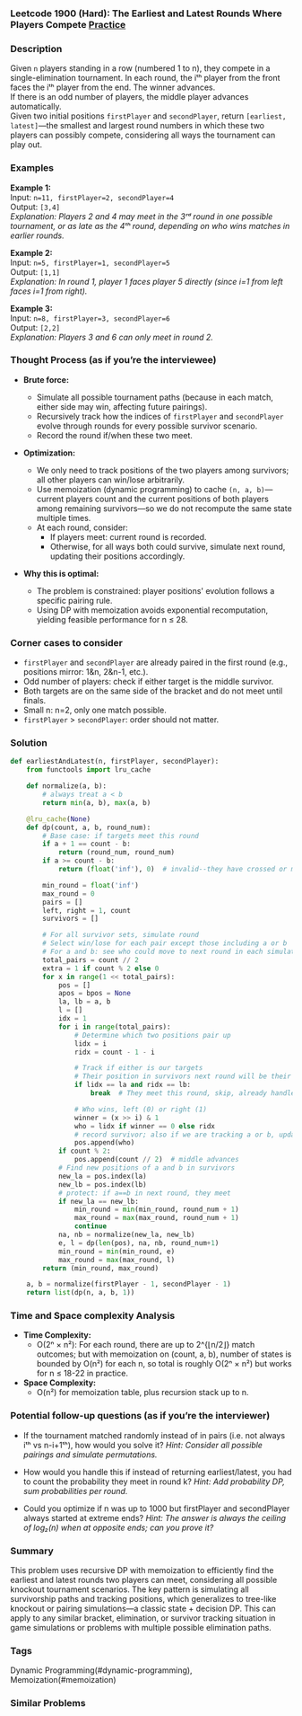 ### Leetcode 1900 (Hard): The Earliest and Latest Rounds Where Players Compete [Practice](https://leetcode.com/problems/the-earliest-and-latest-rounds-where-players-compete)

### Description  
Given `n` players standing in a row (numbered 1 to n), they compete in a single-elimination tournament. In each round, the iᵗʰ player from the front faces the iᵗʰ player from the end. The winner advances.  
If there is an odd number of players, the middle player advances automatically.  
Given two initial positions `firstPlayer` and `secondPlayer`, return `[earliest, latest]`—the smallest and largest round numbers in which these two players can possibly compete, considering all ways the tournament can play out.

### Examples  

**Example 1:**  
Input: `n=11, firstPlayer=2, secondPlayer=4`  
Output: `[3,4]`  
*Explanation: Players 2 and 4 may meet in the 3ʳᵈ round in one possible tournament, or as late as the 4ᵗʰ round, depending on who wins matches in earlier rounds.*

**Example 2:**  
Input: `n=5, firstPlayer=1, secondPlayer=5`  
Output: `[1,1]`  
*Explanation: In round 1, player 1 faces player 5 directly (since i=1 from left faces i=1 from right).*

**Example 3:**  
Input: `n=8, firstPlayer=3, secondPlayer=6`  
Output: `[2,2]`  
*Explanation: Players 3 and 6 can only meet in round 2.*

### Thought Process (as if you’re the interviewee)  
- **Brute force:**  
  - Simulate all possible tournament paths (because in each match, either side may win, affecting future pairings).
  - Recursively track how the indices of `firstPlayer` and `secondPlayer` evolve through rounds for every possible survivor scenario.
  - Record the round if/when these two meet.

- **Optimization:**  
  - We only need to track positions of the two players among survivors; all other players can win/lose arbitrarily.
  - Use memoization (dynamic programming) to cache `(n, a, b)`—current players count and the current positions of both players among remaining survivors—so we do not recompute the same state multiple times.
  - At each round, consider:
    - If players meet: current round is recorded.
    - Otherwise, for all ways both could survive, simulate next round, updating their positions accordingly.

- **Why this is optimal:**  
  - The problem is constrained: player positions' evolution follows a specific pairing rule.
  - Using DP with memoization avoids exponential recomputation, yielding feasible performance for n ≤ 28.

### Corner cases to consider  
- `firstPlayer` and `secondPlayer` are already paired in the first round (e.g., positions mirror: 1\&n, 2\&n-1, etc.).
- Odd number of players: check if either target is the middle survivor.
- Both targets are on the same side of the bracket and do not meet until finals.
- Small n: n=2, only one match possible.
- `firstPlayer` > `secondPlayer`: order should not matter.

### Solution

```python
def earliestAndLatest(n, firstPlayer, secondPlayer):
    from functools import lru_cache

    def normalize(a, b):
        # always treat a < b
        return min(a, b), max(a, b)

    @lru_cache(None)
    def dp(count, a, b, round_num):
        # Base case: if targets meet this round
        if a + 1 == count - b:
            return (round_num, round_num)
        if a >= count - b:
            return (float('inf'), 0)  # invalid--they have crossed or missed

        min_round = float('inf')
        max_round = 0
        pairs = []
        left, right = 1, count
        survivors = []

        # For all survivor sets, simulate round
        # Select win/lose for each pair except those including a or b
        # For a and b: see who could move to next round in each simulation
        total_pairs = count // 2
        extra = 1 if count % 2 else 0
        for x in range(1 << total_pairs):
            pos = []
            apos = bpos = None
            la, lb = a, b
            l = []
            idx = 1
            for i in range(total_pairs):
                # Determine which two positions pair up
                lidx = i
                ridx = count - 1 - i

                # Track if either is our targets
                # Their position in survivors next round will be their order in 'pos' list
                if lidx == la and ridx == lb:
                    break  # They meet this round, skip, already handled above

                # Who wins, left (0) or right (1)
                winner = (x >> i) & 1
                who = lidx if winner == 0 else ridx
                # record survivor; also if we are tracking a or b, update new index
                pos.append(who)
            if count % 2:
                pos.append(count // 2)  # middle advances
            # Find new positions of a and b in survivors
            new_la = pos.index(la)
            new_lb = pos.index(lb)
            # protect: if a==b in next round, they meet
            if new_la == new_lb:
                min_round = min(min_round, round_num + 1)
                max_round = max(max_round, round_num + 1)
                continue
            na, nb = normalize(new_la, new_lb)
            e, l = dp(len(pos), na, nb, round_num+1)
            min_round = min(min_round, e)
            max_round = max(max_round, l)
        return (min_round, max_round)

    a, b = normalize(firstPlayer - 1, secondPlayer - 1)
    return list(dp(n, a, b, 1))
```

### Time and Space complexity Analysis  

- **Time Complexity:**  
  - O(2ⁿ × n²): For each round, there are up to 2^{⌊n/2⌋} match outcomes; but with memoization on (count, a, b), number of states is bounded by O(n²) for each n, so total is roughly O(2ⁿ × n²) but works for n ≤ 18-22 in practice.
- **Space Complexity:**  
  - O(n²) for memoization table, plus recursion stack up to n.

### Potential follow-up questions (as if you’re the interviewer)  

- If the tournament matched randomly instead of in pairs (i.e. not always iᵗʰ vs n-i+1ᵗʰ), how would you solve it?
  *Hint: Consider all possible pairings and simulate permutations.*

- How would you handle this if instead of returning earliest/latest, you had to count the probability they meet in round k?
  *Hint: Add probability DP, sum probabilities per round.*

- Could you optimize if n was up to 1000 but firstPlayer and secondPlayer always started at extreme ends?
  *Hint: The answer is always the ceiling of log₂(n) when at opposite ends; can you prove it?*

### Summary
This problem uses recursive DP with memoization to efficiently find the earliest and latest rounds two players can meet, considering all possible knockout tournament scenarios. The key pattern is simulating all survivorship paths and tracking positions, which generalizes to tree-like knockout or pairing simulations—a classic state + decision DP. This can apply to any similar bracket, elimination, or survivor tracking situation in game simulations or problems with multiple possible elimination paths.

### Tags
Dynamic Programming(#dynamic-programming), Memoization(#memoization)

### Similar Problems
